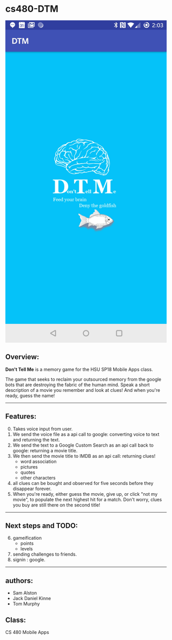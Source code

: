 # cs480-DTM

![Screenshot](dtm1.jpg)

## Overview:

**Don't Tell Me** is a memory game for the HSU SP18 Mobile Apps class.

The game that seeks to reclaim your outsourced memory from the google bots that are destroying the fabric of the human mind.  Speak a short description of a movie you remember and look at clues!  And when you're ready, guess the name!   

---
## Features:
0. Takes voice input from user.
1. We send the voice file as a api call to google: converting voice to text and returning the text.
2. We send the text to a Google Custom Search as an api call back to google: returning a movie title.  
3. We then send the movie title to IMDB as an api call: returning clues!
	- word association 
	- pictures
	- quotes
	- other characters
4. all clues can be bought and observed for five seconds before they disappear forever.  
5.  When you're ready, either guess the movie, give up, or click "not my movie", to populate the next highest hit for a match.  Don't worry, clues you buy are still there on the second title!

---
## Next steps and TODO:

6. gameification 
	- points
	- levels
7. sending challenges to friends.
8. signin : google.

---
## authors:
- Sam Alston
- Jack Daniel Kinne
- Tom Murphy

## Class:
CS 480 Mobile Apps